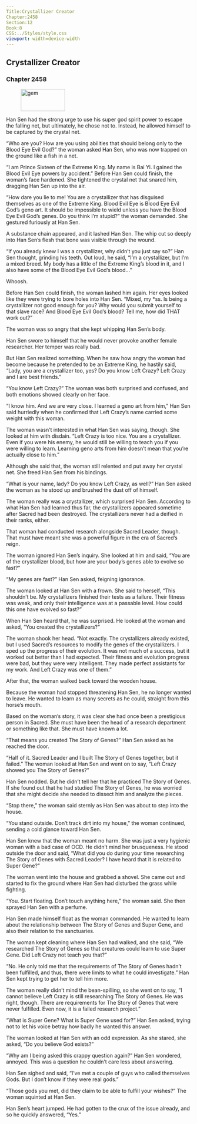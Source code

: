 ```yaml
---
Title:Crystallizer Creator 
Chapter:2458 
Section:12 
Book:8 
CSS:../Styles/style.css 
viewport: width=device-width
---
```

  
## Crystallizer Creator
### Chapter 2458
  
<figure>
	<img src="../Images/gem.gif" alt="gem" id="gem" width="120" height="60" />
</figure>
  

  
Han Sen had the strong urge to use his super god spirit power to escape the falling net, but ultimately, he chose not to. Instead, he allowed himself to be captured by the crystal net.

“Who are you? How are you using abilities that should belong only to the Blood Eye Evil God?” the woman asked Han Sen, who was now trapped on the ground like a fish in a net.

“I am Prince Sixteen of the Extreme King. My name is Bai Yi. I gained the Blood Evil Eye powers by accident.” Before Han Sen could finish, the woman’s face hardened. She tightened the crystal net that snared him, dragging Han Sen up into the air.

“How dare you lie to me! You are a crystallizer that has disguised themselves as one of the Extreme King. Blood Evil Eye is Blood Eye Evil God’s geno art. It should be impossible to wield unless you have the Blood Eye Evil God’s genes. Do you think I’m stupid?” the woman demanded. She gestured furiously at Han Sen.

A substance chain appeared, and it lashed Han Sen. The whip cut so deeply into Han Sen’s flesh that bone was visible through the wound.

“If you already knew I was a crystallizer, why didn’t you just say so?” Han Sen thought, grinding his teeth. Out loud, he said, “I’m a crystallizer, but I’m a mixed breed. My body has a little of the Extreme King’s blood in it, and I also have some of the Blood Eye Evil God’s blood…”

Whoosh.

Before Han Sen could finish, the woman lashed him again. Her eyes looked like they were trying to bore holes into Han Sen. “Mixed, my *ss. Is being a crystallizer not good enough for you? Why would you submit yourself to that slave race? And Blood Eye Evil God’s blood? Tell me, how did THAT work out?”

The woman was so angry that she kept whipping Han Sen’s body.

Han Sen swore to himself that he would never provoke another female researcher. Her temper was really bad.

But Han Sen realized something. When he saw how angry the woman had become because he pretended to be an Extreme King, he hastily said, “Lady, you are a crystallizer too, yes? Do you know Left Crazy? Left Crazy and I are best friends.”

“You know Left Crazy?” The woman was both surprised and confused, and both emotions showed clearly on her face.

“I know him. And we are very close. I learned a geno art from him,” Han Sen said hurriedly when he confirmed that Left Crazy’s name carried some weight with this woman.

The woman wasn’t interested in what Han Sen was saying, though. She looked at him with disdain. “Left Crazy is too nice. You are a crystallizer. Even if you were his enemy, he would still be willing to teach you if you were willing to learn. Learning geno arts from him doesn’t mean that you’re actually close to him.”

Although she said that, the woman still relented and put away her crystal net. She freed Han Sen from his bindings.

“What is your name, lady? Do you know Left Crazy, as well?” Han Sen asked the woman as he stood up and brushed the dust off of himself.

The woman really was a crystallizer, which surprised Han Sen. According to what Han Sen had learned thus far, the crystallizers appeared sometime after Sacred had been destroyed. The crystallizers never had a deified in their ranks, either.

That woman had conducted research alongside Sacred Leader, though. That must have meant she was a powerful figure in the era of Sacred’s reign.

The woman ignored Han Sen’s inquiry. She looked at him and said, “You are of the crystallizer blood, but how are your body’s genes able to evolve so fast?”

“My genes are fast?” Han Sen asked, feigning ignorance.

The woman looked at Han Sen with a frown. She said to herself, “This shouldn’t be. My crystallizers finished their tests as a failure. Their fitness was weak, and only their intelligence was at a passable level. How could this one have evolved so fast?”

When Han Sen heard that, he was surprised. He looked at the woman and asked, “You created the crystallizers?”

The woman shook her head. “Not exactly. The crystallizers already existed, but I used Sacred’s resources to modify the genes of the crystallizers. I sped up the progress of their evolution. It was not much of a success, but it worked out better than I had expected. Their fitness and evolution progress were bad, but they were very intelligent. They made perfect assistants for my work. And Left Crazy was one of them.”

After that, the woman walked back toward the wooden house.

Because the woman had stopped threatening Han Sen, he no longer wanted to leave. He wanted to learn as many secrets as he could, straight from this horse’s mouth.

Based on the woman’s story, it was clear she had once been a prestigious person in Sacred. She must have been the head of a research department or something like that. She must have known a lot.

“That means you created The Story of Genes?” Han Sen asked as he reached the door.

“Half of it. Sacred Leader and I built The Story of Genes together, but it failed.” The woman looked at Han Sen and went on to say, “Left Crazy showed you The Story of Genes?”

Han Sen nodded. But he didn’t tell her that he practiced The Story of Genes. If she found out that he had studied The Story of Genes, he was worried that she might decide she needed to dissect him and analyze the pieces.

“Stop there,” the woman said sternly as Han Sen was about to step into the house.

“You stand outside. Don’t track dirt into my house,” the woman continued, sending a cold glance toward Han Sen.

Han Sen knew that the woman meant no harm. She was just a very hygienic woman with a bad case of OCD. He didn’t mind her brusqueness. He stood outside the door and said, “What did you do during your time researching The Story of Genes with Sacred Leader? I have heard that it is related to Super Gene?”

The woman went into the house and grabbed a shovel. She came out and started to fix the ground where Han Sen had disturbed the grass while fighting.

“You. Start floating. Don’t touch anything here,” the woman said. She then sprayed Han Sen with a perfume.

Han Sen made himself float as the woman commanded. He wanted to learn about the relationship between The Story of Genes and Super Gene, and also their relation to the sanctuaries.

The woman kept cleaning where Han Sen had walked, and she said, “We researched The Story of Genes so that creatures could learn to use Super Gene. Did Left Crazy not teach you that?”

“No. He only told me that the requirements of The Story of Genes hadn’t been fulfilled, and thus, there were limits to what he could investigate.” Han Sen kept trying to get her to tell him more.

The woman really didn’t mind the bean-spilling, so she went on to say, “I cannot believe Left Crazy is still researching The Story of Genes. He was right, though. There are requirements for The Story of Genes that were never fulfilled. Even now, it is a failed research project.”

“What is Super Gene? What is Super Gene used for?” Han Sen asked, trying not to let his voice betray how badly he wanted this answer.

The woman looked at Han Sen with an odd expression. As she stared, she asked, “Do you believe God exists?”

“Why am I being asked this crappy question again?” Han Sen wondered, annoyed. This was a question he couldn’t care less about answering.

Han Sen sighed and said, “I’ve met a couple of guys who called themselves Gods. But I don’t know if they were real gods.”

“Those gods you met, did they claim to be able to fulfill your wishes?” The woman squinted at Han Sen.

Han Sen’s heart jumped. He had gotten to the crux of the issue already, and so he quickly answered, “Yes.”